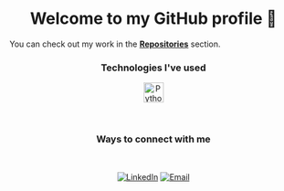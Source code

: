 <h1 align="center"> Welcome to my GitHub profile 👋 </h1>


You can check out my work in the [**Repositories**](https://github.com/PetarMatev?tab=repositories) section.


</p>


<h3 align="center">Technologies I've used</h3>

<!-- | Technology | Purpose of use |
| :----------: | -------------- |

| <img align="center" alt="Python" width="35px" src="https://cdn.jsdelivr.net/npm/programming-languages-logos/src/python/python.png"/>| -->

<p align="center">
	<img align="center" alt="Python" width="35px" src="https://cdn.jsdelivr.net/npm/programming-languages-logos/src/python/python.png"/>

	
</p>

<br>


<h3 align="center">Ways to connect with me</h3>
<br/>
<p align="center">
	<a href="https://www.linkedin.com/in/petar-matev-69160451"><img alt="LinkedIn" src="https://img.shields.io/badge/LinkedIn-Petar%20Matev%20-blue?style=flat-square&logo=linkedin"></a>
	<a href="petargmatev@gmail.com"><img alt="Email" src="https://img.shields.io/badge/Email-petargmatev@gmail.com-blue?style=flat-square&logo=gmail"></a>
</p>
